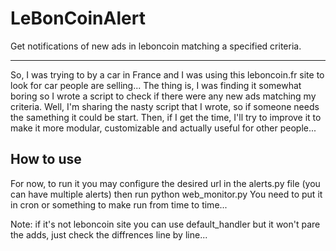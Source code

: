 LeBonCoinAlert
==============

Get notifications of new ads in leboncoin matching a specified criteria.

---------------

So, I was trying to by a car in France and I was using this leboncoin.fr site to look for car people are selling...
The thing is, I was finding it somewhat boring so I wrote a script to check if there were any new ads matching my criteria.
Well, I'm sharing the nasty script that I wrote, so if someone needs the samething it could be start. 
Then, if I get the time, I'll try to improve it to make it more modular, customizable and actually useful for other people...

How to use
----------
For now, to run it you may configure the desired url in the alerts.py file (you can have multiple alerts) then run python web_monitor.py
You need to put it in cron or something to make run from time to time...

Note: if it's not leboncoin site you can use default_handler but it won't pare the adds, just check the diffrences line by line...
